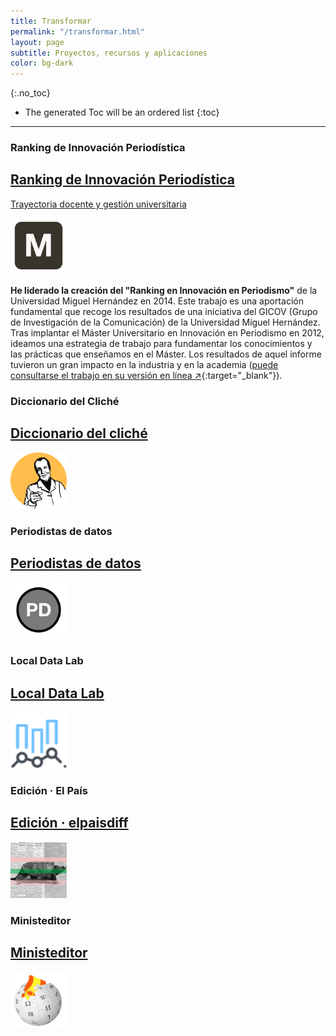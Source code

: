 ```yaml
---
title: Transformar
permalink: "/transformar.html"
layout: page
subtitle: Proyectos, recursos y aplicaciones
color: bg-dark
---
```


{:.no_toc}

- The generated Toc will be an ordered list
{:toc}

* * *

### Ranking de Innovación Periodística

<section class="after-loop">
  <div class="row">
    <div class="col-lg-12 col-md-12 mb-lg-0 mx-auto">
      <a href="http://mip.umh.es/ranking/" target="_blank" class="after-loop-item card bg-dark border-0 shadow-lg">
        <div class="card-body d-flex align-items-end flex-column text-right">
          <h2 class="text-white">Ranking de Innovación Periodística</h2>
                    <p class="w-75 text-secondary">Trayectoria docente y gestión universitaria</p>
          <i><img class="rounded-circle" src="mip.png" alt="" width="90" height="90"></i>        
        </div>
      </a>
    </div>
  </div>
</section>

**He liderado la creación del "Ranking en Innovación en Periodismo"** de la Universidad Miguel Hernández en 2014. Este trabajo es una aportación fundamental que recoge los resultados de una iniciativa del GICOV (Grupo de Investigación de la Comunicación) de la Universidad Miguel Hernández. Tras implantar el Máster Universitario en Innovación en Periodismo en 2012, ideamos una estrategia de trabajo para fundamentar los conocimientos y las prácticas que enseñamos en el Máster. Los resultados de aquel informe tuvieron un gran impacto en la industria y en la academia ([puede consultarse el trabajo en su versión en línea ↗️](http://mip.umh.es/ranking/index.html){:target="_blank"}).


### Diccionario del Cliché

<section class="after-loop">
  <div class="row">
    <div class="col-lg-12 col-md-12 mb-5 mb-lg-0 mx-auto">
      <a href="http://diccionariodelcliche.umh.es/" target="_blank" class="after-loop-item card bg-primary border-0 shadow-lg">       
        <div class="card-body d-flex align-items-end flex-column text-right">
        <h2 class="text-white">Diccionario del cliché</h2>  
        <i><img class="rounded-circle" src="cliche.png" alt="" width="90" height="90"></i>
        </div>
      </a>
    </div>
  </div>
</section>

### Periodistas de datos

<section class="after-loop">
  <div class="row">
    <div class="col-lg-12 col-md-12 mb-5 mb-lg-0 mx-auto">
      <a href="http://periodistasdedatos.com/" target="_blank" class="after-loop-item card bg-secondary border-0 shadow-lg">
        <div class="card-body d-flex align-items-end flex-column text-right">
          <h2 class="text-white">Periodistas de datos</h2>
          <i><img class="rounded-circle" src="pd.png" alt="" width="90" height="90"></i>
        </div>
      </a>
    </div>
  </div>
</section>

### Local Data Lab

<section class="after-loop">
  <div class="row">
    <div class="col-lg-12 col-md-12 mb-5 mb-lg-0 mx-auto">
      <a href="https://localdatalab.umh.es/" target="_blank" class="after-loop-item card border-0 bg-warning shadow-lg" style="background-image: linear-gradient(45deg,#040505 0,#5cb85c94 100%),url(https://localdatalab.umh.es/assets/images/elx-background.gif)">
        <div class="card-body d-flex align-items-end flex-column text-right">
          <h2 class="text-white">Local Data Lab</h2>
          <i><img class="rounded-circle" src="local.png" alt="" width="90" height="90"></i>
        </div>
      </a>
    </div>
  </div>
</section>

### Edición · El País

<section class="after-loop">
  <div class="row">
    <div class="col-lg-12 col-md-12 mb-5 mb-lg-0 mx-auto">
      <a href="https://twitter.com/elpaisdiff" target="_blank" class="after-loop-item card border-0 bg-dark shadow-lg">
        <div class="card-body d-flex align-items-end flex-column text-right">
          <h2 class="text-white">Edición · elpaisdiff</h2>
          <i><img class="rounded-circle" src="elpaisdiff.jpg" alt="" width="90" height="90"></i>          
        </div>
      </a>
    </div>
  </div>
</section>

### Ministeditor

<section class="after-loop">
  <div class="row">
    <div class="col-lg-12 col-md-12 mb-5 mb-lg-0 mx-auto">
      <a href="https://twitter.com/ministeditor" target="_blank"  class="after-loop-item card border-0 bg-info shadow-lg">
        <div class="card-body d-flex align-items-end flex-column text-right">
          <h2 class="text-white">Ministeditor</h2>
          <i><img class="rounded-circle" src="ministeditor.jpg" alt="" width="90" height="90"></i>          
        </div>
      </a>
    </div>
  </div>
</section>